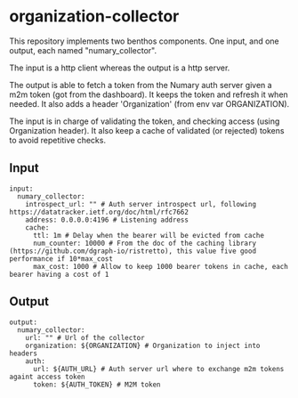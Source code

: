 # organization-collector

This repository implements two benthos components.
One input, and one output, each named "numary_collector".

The input is a http client whereas the output is a http server.

The output is able to fetch a token from the Numary auth server given a m2m token (got from the dashboard).
It keeps the token and refresh it when needed.
It also adds a header 'Organization' (from env var ORGANIZATION).

The input is in charge of validating the token, and checking access (using Organization header).
It also keep a cache of validated (or rejected) tokens to avoid repetitive checks.

## Input

```
input:
  numary_collector:
    introspect_url: "" # Auth server introspect url, following https://datatracker.ietf.org/doc/html/rfc7662
    address: 0.0.0.0:4196 # Listening address
    cache:
      ttl: 1m # Delay when the bearer will be evicted from cache
      num_counter: 10000 # From the doc of the caching library (https://github.com/dgraph-io/ristretto), this value five good performance if 10*max_cost 
      max_cost: 1000 # Allow to keep 1000 bearer tokens in cache, each bearer having a cost of 1
```

## Output

```
output:
  numary_collector:
    url: "" # Url of the collector
    organization: ${ORGANIZATION} # Organization to inject into headers
    auth: 
      url: ${AUTH_URL} # Auth server url where to exchange m2m tokens againt access token
      token: ${AUTH_TOKEN} # M2M token
```